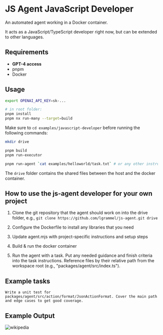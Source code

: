 # JS Agent JavaScript Developer

An automated agent working in a Docker container.

It acts as a JavaScript/TypeScript developer right now, but can be extended to other languages.

## Requirements

- **GPT-4 access**
- pnpm
- Docker

## Usage

```sh
export OPENAI_API_KEY=sk-...

# in root folder:
pnpm install
pnpm nx run-many --target=build
```

Make sure to `cd examples/javascript-developer` before running the following commands:

```sh
mkdir drive

pnpm build
pnpm run-executor

pnpm run-agent `cat examples/helloworld/task.txt` # or any other instruction
```

The `drive` folder contains the shared files between the host and the docker container.

## How to use the js-agent developer for your own project

1. Clone the git repository that the agent should work on into the drive folder, e.g.,
   `git clone https://github.com/lgrammel/js-agent.git drive`

2. Configure the Dockerfile to install any libraries that you need

3. Update agent.mjs with project-specific instructions and setup steps

4. Build & run the docker container

5. Run the agent with a task.
   Put any needed guidance and finish criteria into the task instructions.
   Reference files by their relative path from the workspace root (e.g., "packages/agent/src/index.ts").

## Example tasks

```
Write a unit test for packages/agent/src/action/format/JsonActionFormat. Cover the main path and edge cases to get good coverage.
```

## Example Output

![wikipedia](https://github.com/lgrammel/js-agent/blob/main/examples/wikipedia/screenshot/wikipedia-qa-001.png)

